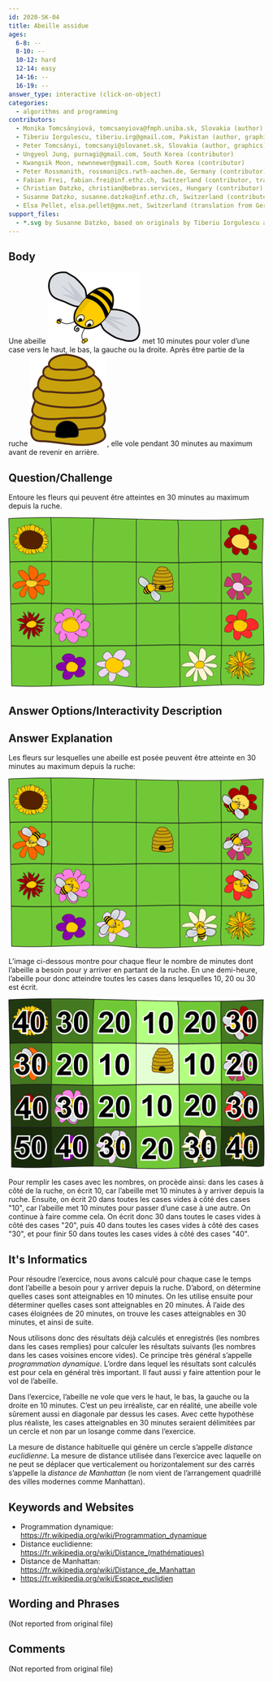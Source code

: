 ```yaml
---
id: 2020-SK-04
title: Abeille assidue
ages:
  6-8: --
  8-10: --
  10-12: hard
  12-14: easy
  14-16: --
  16-19: --
answer_type: interactive (click-on-object)
categories:
  - algorithms and programming
contributors:
  - Monika Tomcsányiová, tomcsanyiova@fmph.uniba.sk, Slovakia (author)
  - Tiberiu Iorgulescu, tiberiu.irg@gmail.com, Pakistan (author, graphics)
  - Peter Tomcsányi, tomcsanyi@slovanet.sk, Slovakia (author, graphics)
  - Ungyeol Jung, purnagi@gmail.com, South Korea (contributor)
  - Kwangsik Moon, newnnewer@gmail.com, South Korea (contributor)
  - Peter Rossmanith, rossmani@cs.rwth-aachen.de, Germany (contributor)
  - Fabian Frei, fabian.frei@inf.ethz.ch, Switzerland (contributor, translation from English into German)
  - Christian Datzko, christian@bebras.services, Hungary (contributor)
  - Susanne Datzko, susanne.datzko@inf.ethz.ch, Switzerland (contributor, graphics)
  - Elsa Pellet, elsa.pellet@gmx.net, Switzerland (translation from German into French)
support_files:
  - *.svg by Susanne Datzko, based on originals by Tiberiu Iorgulescu and Peter Tomcsányi
---
```



## Body

Une abeille ![bee] met 10 minutes pour voler d’une case vers le haut, le bas, la gauche ou la droite. Après être partie de la ruche ![hive], elle vole pendant 30 minutes au maximum avant de revenir en arrière.

[bee]:  graphics/2020-SK-04_taskbody3-compatible.svg "abeille (20px)"
[hive]: graphics/2020-SK-04_taskbody2-compatible.svg "ruche   (17px)"


## Question/Challenge

Entoure les fleurs qui peuvent être atteintes en 30 minutes au maximum depuis la ruche.

![](graphics/2020-SK-04_taskbody-interactive-compatible.svg "Champ (350px)")


## Answer Options/Interactivity Description

<!-- empty -->


## Answer Explanation

Les fleurs sur lesquelles une abeille est posée peuvent être atteinte en 30 minutes au maximum depuis la ruche:

![](graphics/2020-SK-04_explanation1-compatible.svg "Explication 1 (350px)")

L’image ci-dessous montre pour chaque fleur le nombre de minutes dont l’abeille a besoin pour y arriver en partant de la ruche. En une demi-heure, l’abeille pour donc atteindre toutes les cases dans lesquelles 10, 20 ou 30 est écrit.

![](graphics/2020-SK-04_explanation2-compatible.svg "Explication 2 (350px)")

Pour remplir les cases avec les nombres, on procède ainsi: dans les cases à côté de la ruche, on écrit 10, car l’abeille met 10 minutes à y arriver depuis la ruche. Ensuite, on écrit 20 dans toutes les cases vides à côté des cases "10", car l’abeille met 10 minutes pour passer d’une case à une autre. On continue à faire comme cela. On écrit donc 30 dans toutes le cases vides à côté des cases "20", puis 40 dans toutes les cases vides à côté des cases "30", et pour finir 50 dans toutes les cases vides à côté des cases "40".


## It's Informatics

Pour résoudre l’exercice, nous avons calculé pour chaque case le temps dont l’abeille a besoin pour y arriver depuis la ruche. D’abord, on détermine quelles cases sont atteignables en 10 minutes. On les utilise ensuite pour déterminer quelles cases sont atteignables en 20 minutes. À l’aide des cases éloignées de 20 minutes, on trouve les cases atteignables en 30 minutes, et ainsi de suite.

Nous utilisons donc des résultats déjà calculés et enregistrés (les nombres dans les cases remplies) pour calculer les résultats suivants (les nombres dans les cases voisines encore vides). Ce principe très général s’appelle _programmation dynamique_. L’ordre dans lequel les résultats sont calculés est pour cela en général très important. Il faut aussi y faire attention pour le vol de l’abeille.

Dans l’exercice, l’abeille ne vole que vers le haut, le bas, la gauche ou la droite en 10 minutes. C’est un peu irréaliste, car en réalité, une abeille vole sûrement aussi en diagonale par dessus les cases. Avec cette hypothèse plus réaliste, les cases atteignables en 30 minutes seraient délimitées par un cercle et non par un losange comme dans l’exercice.

La mesure de distance habituelle qui génère un cercle s’appelle _distance euclidienne_. La mesure de distance utilisée dans l’exercice avec laquelle on ne peut se déplacer que verticalement ou horizontalement sur des carrés s’appelle la _distance de Manhattan_ (le nom vient de l’arrangement quadrillé des villes modernes comme Manhattan).


## Keywords and Websites

 - Programmation dynamique: https://fr.wikipedia.org/wiki/Programmation_dynamique
 - Distance euclidienne: https://fr.wikipedia.org/wiki/Distance_(mathématiques)
 - Distance de Manhattan: https://fr.wikipedia.org/wiki/Distance_de_Manhattan
 - https://fr.wikipedia.org/wiki/Espace_euclidien


## Wording and Phrases

(Not reported from original file)


## Comments

(Not reported from original file)

